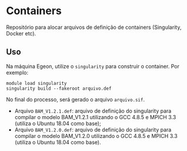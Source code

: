# Containers

Repositório para alocar arquivos de definição de containers (Singularity, Docker etc).

## Uso

Na máquina Egeon, utilize o `singularity` para construir o container. Por exemplo:

```
module load singularity
singularity build --fakeroot arquivo.def
```

No final do processo, será gerado o arquivo `arquivo.sif`.

* Arquivo `BAM_V1.2.1.def`: arquivo de definição do singularity para compilar o modelo BAM_V1.2.1 utilizando o GCC 4.8.5 e MPICH 3.3 (utiliza o Ubuntu 18.04 como base);
* Arquivo `BAM_V1.2.0.def`: arquivo de definição do singularity para compilar o modelo BAM_V1.2.0 utilizando o GCC 4.8.5 e MPICH 3.3 (utiliza o Ubuntu 18.04 como base).
